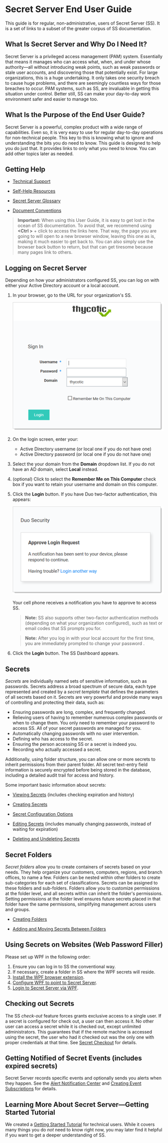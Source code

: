 [title]: # (Secret Server End User Guide)
[tags]: # (Getting Started, Help)
[priority]: # (1000)
# Secret Server End User Guide

This guide is for regular, non-administrative, users of Secret Server (SS). It is a set of links to a subset of the greater corpus of SS documentation.

## What Is Secret Server and Why Do I Need It?

Secret Server is a privileged access management (PAM) system. Essentially that means it manages who can access what, when, and under whose authority—all without introducing weak points, such as weak passwords or stale user accounts, and discovering those that potentially exist. For large organizations, this is a huge undertaking. It only takes one security breach to cause huge problems, and there are seemingly countless ways for those breaches to occur. PAM systems, such as SS, are invaluable in getting this situation under control. Better still, SS can make your day-to-day work environment safer and easier to manage too.

## What Is the Purpose of the End User Guide?

Secret Server is a powerful, complex product with a wide range of capabilities. Even so, it is very easy to use for regular day-to-day operations for non-technical people. This key to this is knowing what to ignore and understanding the bits you do need to know. This guide is designed to help you do just that. It provides links to only what you need to know. You can add other topics later as needed.

## Getting Help

* [Technical Support](../help/technical-support/index.md)

* [Self-Help Resources](../help/self-help-resources/index.md)

* [Secret Server Glossary](../help/secret-server-glossary/index.md)

* [Document Conventions](../help/document-conventions/index.md)

> **Important:** When using this User Guide, it is easy to get lost in the ocean of SS documentation. To avoid that, we recommend using **\<Ctrl \>** + click to access the links here. That way, the page you are going to will open to a new browser window, leaving this one as is, making it much easier to get back to. You can also simply use the browser back button to return, but that can get tiresome because many pages link to others.

## Logging on Secret Server

Depending on how your administrators configured SS, you can log on with either your Active Directory account or a local account.

1. In your browser, go to the URL for your organization's SS.

   ![image-20200327132844211](images/image-20200327132844211.png)

2. On the login screen, enter your:

   - Active Directory username (or local one if you do not have one)
   - Active Directory password (or local one if you do not have one)

3. Select the your domain from the **Domain** dropdown list. If you do not have an AD domain, select **Local** instead.

4. (optional) Click to select the **Remember Me on This Computer** check box if you want to retain your username and domain on this computer.

5. Click the **Login** button. If you have Duo two-factor authentication, this appears:

   ![image-20200327133313731](images/image-20200327133313731.png)

   Your cell phone receives a notification you have to approve to access SS. 

   > **Note:** SS also supports other two-factor authentication methods (depending on what your organization configured), such as text or email codes that SS prompts you for.
   
   > **Note:** After you log in with your local account for the first time, you are immediately prompted to change your password .

6. Click the **Login** button. The SS Dashboard appears.

## Secrets

_Secrets_ are individually named sets of sensitive information, such as passwords. Secrets address a broad spectrum of secure data, each type represented and created by a _secret template_ that defines the parameters of all secrets based on it. Secrets are very powerful and provide many ways of controlling and protecting their data, such as:

- Ensuring passwords are long, complex, and frequently changed. 
- Relieving users of having to remember numerous complex passwords or when to change them. You only need to remember your password to access SS. All of your secret passwords are managed for you.
- Automatically changing passwords with no user intervention.
- Defining who has access to the secret.
- Ensuring the person accessing SS or a secret is indeed you.
- Recording who actually accessed a secret.

Additionally, using folder structure, you can allow one or more secrets to inherit permissions from their parent folder. All secret text-entry field information is securely encrypted before being stored in the database, including a detailed audit trail for access and history.

Some important basic information about secrets:

- [Viewing Secrets](../secret-management/procedures/viewing-secrets/index.md) (includes checking expiration and history)

- [Creating Secrets](../secret-management/procedures/creating-secrets/index.md)

- [Secret Configuration Options](../secret-management/secret-configuration-options/index.md)

- [Editing Secrets](../secret-management/procedures/editing-secrets/index.md) (includes manually changing passwords, instead of waiting for expiration)

- [Deleting and Undeleting Secrets](../secret-management/procedures/deleting-and-undeleting-secrets/index.md)

## Secret Folders

*Secret folders* allow you to create containers of secrets based on your needs. They help organize your customers, computers, regions, and branch offices, to name a few. Folders can be nested within other folders to create sub-categories for each set of classifications. Secrets can be assigned to these folders and sub-folders. Folders allow you to customize permissions at the folder level, and all secrets within can inherit the folder's permissions. Setting permissions at the folder level ensures future secrets placed in that folder have the same permissions, simplifying management across users and groups.

- [Creating Folders](../secret-folders/managing-folders/creating-folders/index.md)

- [Adding and Moving Secrets Between Folders](../secret-folders/managing-folders/adding-and-moving-secrets-between-folders/index.md)

## Using Secrets on Websites (Web Password Filler)

Please set up WPF in the following order:

1. Ensure you can log in to SS the conventional way.
1. If necessary, create a folder in SS where the WPF secrets will reside.
1. [Install the WPF browser extension](https://docs.thycotic.com/wpf/2.0.0/getting-started/install.md).
1. [Configure WPF to point to Secret Server](https://docs.thycotic.com/wpf/2.0.0/getting-started/connect.md).
1. [Login to Secret Server via WPF](https://docs.thycotic.com/wpf/2.0.0/getting-started/login-ss.md).

## Checking out Secrets

The SS _check-out_ feature forces grants exclusive access to a single user. If a secret is configured for check out, a user can then access it. No other user can access a secret while it is checked out, except unlimited administrators. This guarantees that if the remote machine is accessed using the secret, the user who had it checked out was the only one with proper credentials at that time. See [Secret Checkout](../secret-checkout/index.md) for details.

## Getting Notified of Secret Events (includes expired secrets)

Secret Server records specific events and optionally sends you alerts when they happen. See the [Alert Notification Center](../events-and-alerts/alert-notification-center-inbox/index.md) and [Creating Event Subscriptions](../events-and-alerts/event-subscription-page/creating-event-subscriptions/index.md) for details.

## Learning More About Secret Server—Getting Started Tutorial

We created a [Getting Started Tutorial](../getting-started-tutorial/index.md) for technical users. While it covers many things you do *not* need to know right now, you may later find it helpful if you want to get a deeper understanding of SS.

